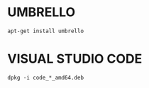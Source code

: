 # UMBRELLO

```linux
apt-get install umbrello
```

# VISUAL STUDIO CODE
```linux
dpkg -i code_*_amd64.deb
```

